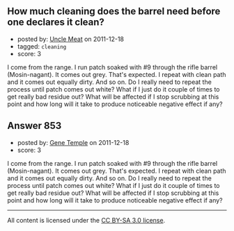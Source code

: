 ## How much cleaning does the barrel need before one declares it clean?

- posted by: [Uncle Meat](https://stackexchange.com/users/-1/49-uncle-meat) on 2011-12-18
- tagged: `cleaning`
- score: 3

I come from the range. I run patch soaked with #9 through the rifle barrel (Mosin-nagant). It comes out grey. That's expected. I repeat with clean path and it comes out equally dirty. And so on. Do I really need to repeat the process until patch comes out white? What if I just do it couple of times to get really bad residue out? What will be affected if I stop scrubbing at this point and how long will it take to produce noticeable negative effect if any? 


## Answer 853

- posted by: [Gene Temple](https://stackexchange.com/users/-1/254-gene-temple) on 2011-12-18
- score: 3

I come from the range. I run patch soaked with #9 through the rifle barrel (Mosin-nagant). It comes out grey. That's expected. I repeat with clean path and it comes out equally dirty. And so on. Do I really need to repeat the process until patch comes out white? What if I just do it couple of times to get really bad residue out? What will be affected if I stop scrubbing at this point and how long will it take to produce noticeable negative effect if any? 



---

All content is licensed under the [CC BY-SA 3.0 license](https://creativecommons.org/licenses/by-sa/3.0/).
